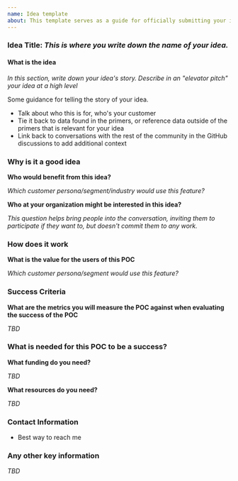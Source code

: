 ```yaml
---
name: Idea template
about: This template serves as a guide for officially submitting your idea to the FINOZ Zenith POC program.
---
```


### Idea Title: *This is where you write down the name of your idea.*

#### What is the idea

*In this section, write down your idea's story. Describe in an "elevator pitch" your idea at a high level* 

Some guidance for telling the story of your idea. 

- Talk about who this is for, who's your customer
- Tie it back to data found in the primers, or reference data outside of the primers that is relevant for your idea
- Link back to conversations with the rest of the community in the GitHub discussions to add additional context 

### Why is it a good idea

**Who would benefit from this idea?**

*Which customer persona/segment/industry would use this feature?*

**Who at your organization might be interested in this idea?**

*This question helps bring people into the conversation, inviting them to participate if they want to, but doesn't commit them to any work.*

### How does it work

**What is the value for the users of this POC**

*Which customer persona/segment would use this feature?*


### Success Criteria

**What are the metrics you will measure the POC against when evaluating the success of the POC**

*TBD*

### What is needed for this POC to be a success?

**What funding do you need?**

*TBD*

**What resources do you need?**

*TBD*


### Contact Information

- Best way to reach me 


### Any other key information

*TBD*
